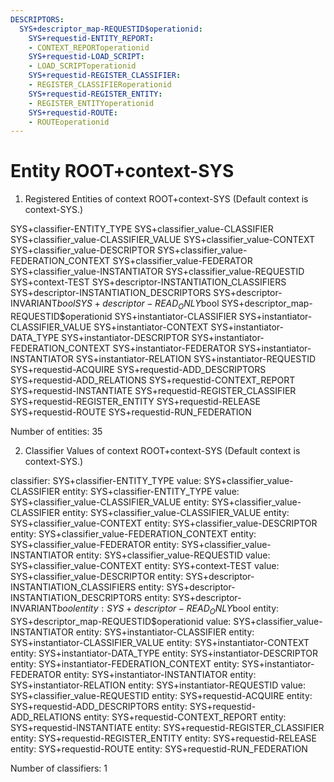 ```yaml
---
DESCRIPTORS:
  SYS+descriptor_map-REQUESTID$operationid:
    SYS+requestid-ENTITY_REPORT:
    - CONTEXT_REPORToperationid
    SYS+requestid-LOAD_SCRIPT:
    - LOAD_SCRIPToperationid
    SYS+requestid-REGISTER_CLASSIFIER:
    - REGISTER_CLASSIFIERoperationid
    SYS+requestid-REGISTER_ENTITY:
    - REGISTER_ENTITYoperationid
    SYS+requestid-ROUTE:
    - ROUTEoperationid
---
```

# Entity ROOT+context-SYS

1. Registered Entities of context ROOT+context-SYS
(Default context is context-SYS.)

SYS+classifier-ENTITY_TYPE
SYS+classifier_value-CLASSIFIER
SYS+classifier_value-CLASSIFIER_VALUE
SYS+classifier_value-CONTEXT
SYS+classifier_value-DESCRIPTOR
SYS+classifier_value-FEDERATION_CONTEXT
SYS+classifier_value-FEDERATOR
SYS+classifier_value-INSTANTIATOR
SYS+classifier_value-REQUESTID
SYS+context-TEST
SYS+descriptor-INSTANTIATION_CLASSIFIERS
SYS+descriptor-INSTANTIATION_DESCRIPTORS
SYS+descriptor-INVARIANT$bool
SYS+descriptor-READ_ONLY$bool
SYS+descriptor_map-REQUESTID$operationid
SYS+instantiator-CLASSIFIER
SYS+instantiator-CLASSIFIER_VALUE
SYS+instantiator-CONTEXT
SYS+instantiator-DATA_TYPE
SYS+instantiator-DESCRIPTOR
SYS+instantiator-FEDERATION_CONTEXT
SYS+instantiator-FEDERATOR
SYS+instantiator-INSTANTIATOR
SYS+instantiator-RELATION
SYS+instantiator-REQUESTID
SYS+requestid-ACQUIRE
SYS+requestid-ADD_DESCRIPTORS
SYS+requestid-ADD_RELATIONS
SYS+requestid-CONTEXT_REPORT
SYS+requestid-INSTANTIATE
SYS+requestid-REGISTER_CLASSIFIER
SYS+requestid-REGISTER_ENTITY
SYS+requestid-RELEASE
SYS+requestid-ROUTE
SYS+requestid-RUN_FEDERATION

Number of entities: 35

2. Classifier Values of context ROOT+context-SYS
(Default context is context-SYS.)

classifier:    SYS+classifier-ENTITY_TYPE
     value:        SYS+classifier_value-CLASSIFIER
    entity:            SYS+classifier-ENTITY_TYPE
     value:        SYS+classifier_value-CLASSIFIER_VALUE
    entity:            SYS+classifier_value-CLASSIFIER
    entity:            SYS+classifier_value-CLASSIFIER_VALUE
    entity:            SYS+classifier_value-CONTEXT
    entity:            SYS+classifier_value-DESCRIPTOR
    entity:            SYS+classifier_value-FEDERATION_CONTEXT
    entity:            SYS+classifier_value-FEDERATOR
    entity:            SYS+classifier_value-INSTANTIATOR
    entity:            SYS+classifier_value-REQUESTID
     value:        SYS+classifier_value-CONTEXT
    entity:            SYS+context-TEST
     value:        SYS+classifier_value-DESCRIPTOR
    entity:            SYS+descriptor-INSTANTIATION_CLASSIFIERS
    entity:            SYS+descriptor-INSTANTIATION_DESCRIPTORS
    entity:            SYS+descriptor-INVARIANT$bool
    entity:            SYS+descriptor-READ_ONLY$bool
    entity:            SYS+descriptor_map-REQUESTID$operationid
     value:        SYS+classifier_value-INSTANTIATOR
    entity:            SYS+instantiator-CLASSIFIER
    entity:            SYS+instantiator-CLASSIFIER_VALUE
    entity:            SYS+instantiator-CONTEXT
    entity:            SYS+instantiator-DATA_TYPE
    entity:            SYS+instantiator-DESCRIPTOR
    entity:            SYS+instantiator-FEDERATION_CONTEXT
    entity:            SYS+instantiator-FEDERATOR
    entity:            SYS+instantiator-INSTANTIATOR
    entity:            SYS+instantiator-RELATION
    entity:            SYS+instantiator-REQUESTID
     value:        SYS+classifier_value-REQUESTID
    entity:            SYS+requestid-ACQUIRE
    entity:            SYS+requestid-ADD_DESCRIPTORS
    entity:            SYS+requestid-ADD_RELATIONS
    entity:            SYS+requestid-CONTEXT_REPORT
    entity:            SYS+requestid-INSTANTIATE
    entity:            SYS+requestid-REGISTER_CLASSIFIER
    entity:            SYS+requestid-REGISTER_ENTITY
    entity:            SYS+requestid-RELEASE
    entity:            SYS+requestid-ROUTE
    entity:            SYS+requestid-RUN_FEDERATION

Number of classifiers: 1

